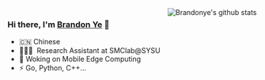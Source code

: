<!--
**ysyisyourbrother/ysyisyourbrother** is a ✨ _special_ ✨ repository because its `README.md` (this file) appears on your GitHub profile.

Here are some ideas to get you started:

- 🔭 I’m currently working on ...
- 🌱 I’m currently learning ...
- 👯 I’m looking to collaborate on ...
- 🤔 I’m looking for help with ...
- 💬 Ask me about ...
- 📫 How to reach me: ...
- 😄 Pronouns: ...
- ⚡ Fun fact: ...
-->

<img align="right" src="https://github-readme-stats.vercel.app/api?username=ysyisyourbrother&show_icons=true&theme=vue&count_private=true" alt="Brandonye's github stats" />

### Hi there, I'm [Brandon Ye](http://www.brandonye.tech/) 🎉

- 🇨🇳 Chinese
- 🧑🏻‍💻 &nbsp;Research Assistant at SMClab@SYSU
- 🤔 Woking on Mobile Edge Computing
- ⚡ Go, Python, C++...
